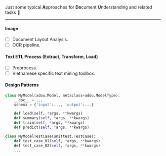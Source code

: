 Just some typical **A**pproaches for **Do**cument **U**nderstanding and related tasks :book:

---

#### Image

- [ ] Document Layout Analysis.
- [ ] OCR pipeline.

#### Text ETL Process (Extract, Transform, Load)

- [ ] Preprocess.
- [ ] Vietnamese specific text mining toolbox. 

#### Design Patterns

```python
class MyModel(adou.Model, metaclass=adou.ModelType):
    __doc__ = ...
    schema = {'input':..., 'output':...}

    def load(self, *args, **kwargs)
    def summary(self, *args, **kwargs)
    def train(self, *args, **kwargs)
    def predict(self, *args, **kwargs)
```

```python
class MyModelTestCase(unittest.TestCase):
    def test_case_01(self, *args, **kwargs)
    def test_case_02(self, *args, **kwargs)
    ...
```